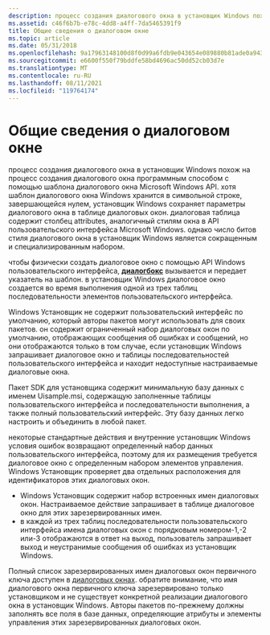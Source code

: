 ```yaml
---
description: процесс создания диалогового окна в установщик Windows похож на процесс создания диалогового окна программным способом с помощью шаблона диалогового окна Microsoft Windows API.
ms.assetid: c46f6b7b-e78c-4dd8-a4ff-7da5465391f9
title: Общие сведения о диалоговом окне
ms.topic: article
ms.date: 05/31/2018
ms.openlocfilehash: 9a17963148100d8f0d99a6fdb9e043654e089880b81ade0a943b92b4bfcd35f7
ms.sourcegitcommit: e6600f550f79bddfe58bd4696ac50dd52cb03d7e
ms.translationtype: MT
ms.contentlocale: ru-RU
ms.lasthandoff: 08/11/2021
ms.locfileid: "119764174"
---
```

# <a name="dialog-box-overview"></a>Общие сведения о диалоговом окне

процесс создания диалогового окна в установщик Windows похож на процесс создания диалогового окна программным способом с помощью шаблона диалогового окна Microsoft Windows API. хотя шаблон диалогового окна Windows хранится в символьной строке, завершающейся нулем, установщик Windows сохраняет параметры диалогового окна в таблице диалоговых окон. диалоговая таблица содержит столбец attributes, аналогичный стилям окна в API пользовательского интерфейса Microsoft Windows. однако число битов стиля диалогового окна в установщик Windows является сокращенным и специализированным набором.

чтобы физически создать диалоговое окно с помощью API Windows пользовательского интерфейса, [**диалогбокс**](/windows/win32/api/winuser/nf-winuser-dialogboxa) вызывается и передает указатель на шаблон. в установщик Windows диалоговое окно создается во время выполнения одной из трех таблиц последовательности элементов пользовательского интерфейса.

Windows Установщик не содержит пользовательский интерфейс по умолчанию, который авторы пакетов могут использовать для своих пакетов. он содержит ограниченный набор диалоговых окон по умолчанию, отображающих сообщения об ошибках и сообщений, но они отображаются только в том случае, если установщик Windows запрашивает диалоговое окно и таблицы последовательностей пользовательского интерфейса и находит недоступные настраиваемые диалоговые окна.

Пакет SDK для установщика содержит минимальную базу данных с именем Uisample.msi, содержащую заполненные таблицы пользовательского интерфейса и последовательности выполнения, а также полный пользовательский интерфейс. Эту базу данных легко настроить и объединить в любой пакет.

некоторые стандартные действия и внутренние установщик Windows условия ошибок возвращают определенный набор данных пользовательского интерфейса, поэтому для их размещения требуется диалоговое окно с определенным набором элементов управления. Windows Установщик проверяет два отдельных расположения для идентификаторов этих диалоговых окон.

-   Windows Установщик содержит набор встроенных имен диалоговых окон. Настраиваемое действие запрашивает в таблице диалоговое окно для этих зарезервированных имен.
-   в каждой из трех таблиц последовательности пользовательского интерфейса имена диалоговых окон с порядковым номером-1,-2 или-3 отображаются в ответ на выход, пользователь запрашивает выход и неустранимые сообщения об ошибках из установщик Windows.

Полный список зарезервированных имен диалоговых окон первичного ключа доступен в [диалоговых окнах](dialog-boxes.md). обратите внимание, что имя диалогового окна первичного ключа зарезервировано только установщиком и не существует конкретной реализации диалогового окна в установщик Windows. Авторы пакетов по-прежнему должны заполнять все поля в базе данных, определяющие атрибуты и элементы управления этих зарезервированных диалоговых окон.

 

 
